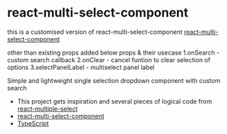 # react-multi-select-component

this is a customised version of react-multi-select-component [react-multi-select-component](https:github.com/hc-oss/react-multi-select-component)

other than existing props added below props & their usecase
1.onSearch - custom search callback
2.onClear - cancel funtion to clear selection of options
3.selectPanelLabel - multiselect panel label


Simple and lightweight single selection dropdown component with custom search
- This project gets inspiration and several pieces of logical code from [react-multiple-select](https:github.com/Khan/react-multi-select/)
- [react-multi-select-component](https:github.com/hc-oss/react-multi-select-component)
- [TypeScript](https:github.com/microsoft/typescript)

